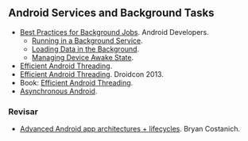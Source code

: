 Android Services and Background Tasks
-------------------------------------

* [Best Practices for Background Jobs](http://developer.android.com/training/best-background.html). Android Developers.
  * [Running in a Background Service](http://developer.android.com/training/run-background-service/index.html).
  * [Loading Data in the Background](http://developer.android.com/training/load-data-background/index.html).
  * [Managing Device Awake State](http://developer.android.com/training/scheduling/index.html).
* [Efficient Android Threading](http://vimeo.com/78912113).
* [Efficient Android Threading](https://www.youtube.com/watch?v=_q12gb7OwsA). Droidcon 2013.
* Book: [Efficient Android Threading](http://shop.oreilly.com/product/mobile/0636920029397.do).
* [Asynchronous Android](http://www.amazon.com/Asynchronous-Android-Steve-Liles/dp/1783286873/ref=pd_sim_sbs_b_5?ie=UTF8&refRID=0J62P0XKSJ9XXH8QW6XN).
 
### Revisar
* [Advanced Android app architectures + lifecycles](http://oredev.org/2013/wed-fri-conference/advanced-android-app-architectures--lifecycles). Bryan Costanich.
  
